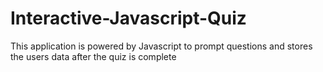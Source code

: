 # Interactive-Javascript-Quiz
This application is powered by Javascript to prompt questions and stores the users data after the quiz is complete 
